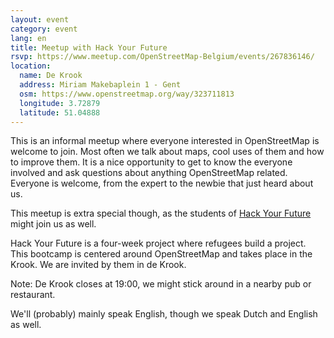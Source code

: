 ```yaml
---
layout: event
category: event
lang: en
title: Meetup with Hack Your Future
rsvp: https://www.meetup.com/OpenStreetMap-Belgium/events/267836146/
location:
  name: De Krook
  address: Miriam Makebaplein 1 - Gent
  osm: https://www.openstreetmap.org/way/323711813
  longitude: 3.72879
  latitude: 51.04888
---
```


This is an informal meetup where everyone interested in OpenStreetMap is welcome to join. Most often we talk about maps, cool uses of them and how to improve them. It is a nice opportunity to get to know the everyone involved and ask questions about anything OpenStreetMap related. Everyone is welcome, from the expert to the newbie that just heard about us.

This meetup is extra special though, as the students of [Hack Your Future](https://hackyourfuture.be/) might join us as well.

Hack Your Future is a four-week project where refugees build a project. This bootcamp is centered around OpenStreetMap and takes place in the Krook. We are invited by them in de Krook.

Note: De Krook closes at 19:00, we might stick around in a nearby pub or restaurant.

We'll (probably) mainly speak English, though we speak Dutch and English as well.
